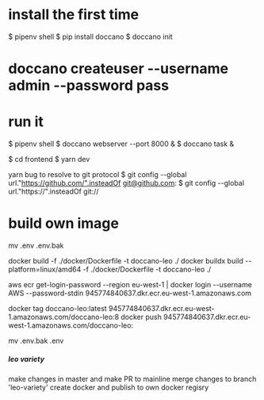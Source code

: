 # install the first time
$ pipenv shell
$ pip install doccano
$ doccano init
# doccano createuser --username admin --password pass

# run it

$ pipenv shell
$ doccano webserver --port 8000 &
$ doccano task &

$ cd frontend
$ yarn dev

yarn bug to resolve to git protocol
$ git config --global url."https://github.com/".insteadOf git@github.com:
$ git config --global url."https://".insteadOf git://

# build own image
mv .env .env.bak

docker build -f ./docker/Dockerfile -t doccano-leo ./
docker buildx build --platform=linux/amd64 -f ./docker/Dockerfile -t doccano-leo ./

aws ecr get-login-password --region eu-west-1 | docker login --username AWS --password-stdin 945774840637.dkr.ecr.eu-west-1.amazonaws.com

docker tag doccano-leo:latest 945774840637.dkr.ecr.eu-west-1.amazonaws.com/doccano-leo:8
docker push 945774840637.dkr.ecr.eu-west-1.amazonaws.com/doccano-leo:

mv .env.bak .env


##### leo variety #####
make changes in master and make PR to mainline
merge changes to branch 'leo-variety'
create docker and publish to own docker regisry
